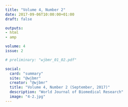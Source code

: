 ```yaml
---
title: "Volume 4, Number 2"
date: 2017-09-06T10:00:00+01:00
draft: false

outputs: 
- html
- amp

volume: 4
issue: 2

# preliminary: "wjbmr_01_02.pdf" 

social:
  card: "summary"
  site: "@wjbmr"
  creator: "@wjbmr"
  title: "Volume 4, Number 2 (September, 2017)"
  description: "World Journal of Biomedical Research"
  image: "4-2.jpg"
---
```



